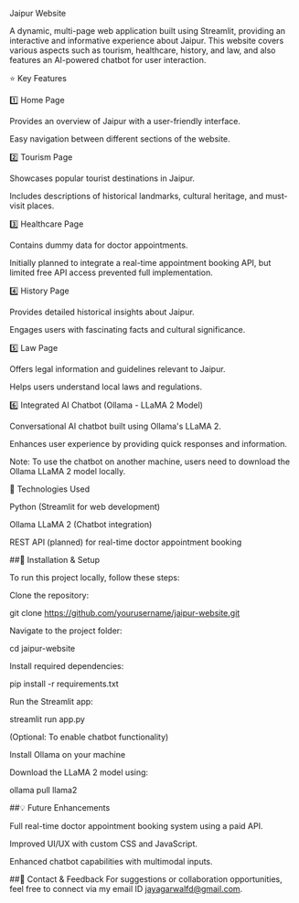 Jaipur Website

A dynamic, multi-page web application built using Streamlit, providing an interactive and informative experience about Jaipur. This website covers various aspects such as tourism, healthcare, history, and law, and also features an AI-powered chatbot for user interaction.

⭐ Key Features

1️⃣ Home Page

Provides an overview of Jaipur with a user-friendly interface.

Easy navigation between different sections of the website.

2️⃣ Tourism Page

Showcases popular tourist destinations in Jaipur.

Includes descriptions of historical landmarks, cultural heritage, and must-visit places.

3️⃣ Healthcare Page

Contains dummy data for doctor appointments.

Initially planned to integrate a real-time appointment booking API, but limited free API access prevented full implementation.

4️⃣ History Page

Provides detailed historical insights about Jaipur.

Engages users with fascinating facts and cultural significance.

5️⃣ Law Page

Offers legal information and guidelines relevant to Jaipur.

Helps users understand local laws and regulations.

6️⃣ Integrated AI Chatbot (Ollama - LLaMA 2 Model)

Conversational AI chatbot built using Ollama's LLaMA 2.

Enhances user experience by providing quick responses and information.

Note: To use the chatbot on another machine, users need to download the Ollama LLaMA 2 model locally.

🚀 Technologies Used

Python (Streamlit for web development)

Ollama LLaMA 2 (Chatbot integration)

REST API (planned) for real-time doctor appointment booking

##📌 Installation & Setup

To run this project locally, follow these steps:

Clone the repository:

git clone https://github.com/yourusername/jaipur-website.git

Navigate to the project folder:

cd jaipur-website

Install required dependencies:

pip install -r requirements.txt

Run the Streamlit app:

streamlit run app.py

(Optional: To enable chatbot functionality)

Install Ollama on your machine

Download the LLaMA 2 model using:

ollama pull llama2


##💡 Future Enhancements

Full real-time doctor appointment booking system using a paid API.

Improved UI/UX with custom CSS and JavaScript.

Enhanced chatbot capabilities with multimodal inputs.

##📧 Contact & Feedback
For suggestions or collaboration opportunities, feel free to connect via my email ID jayagarwalfd@gmail.com.

